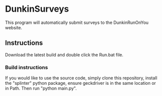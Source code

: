 # DunkinSurveys

This program will automatically submit surveys to the DunkinRunOnYou website. 

## Instructions
Download the latest build and double click the Run.bat file.



### Build instructions
If you would like to use the source code, simply clone this repository, install the "splinter" python package, ensure geckdriver is in the same location or in Path. Then run "python main.py".
